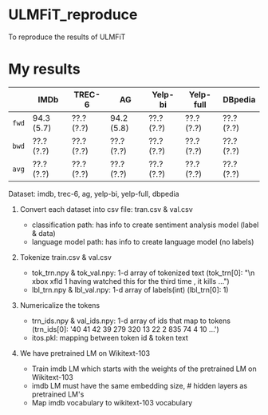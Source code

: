 # ULMFiT_reproduce

To reproduce the results of ULMFiT

# My results
|     | IMDb         | TREC-6       | AG           | Yelp-bi      | Yelp-full    | DBpedia      |
|-----| ------------ | ------------ | ------------ | ------------ | ------------ | ------------ |
|`fwd`| 94.3 (5.7)   | ??.? (?.?)   | 94.2 (5.8)   | ??.? (?.?)   | ??.? (?.?)   | ??.? (?.?)   |
|`bwd`| ??.? (?.?)   | ??.? (?.?)   | ??.? (?.?)   | ??.? (?.?)   | ??.? (?.?)   | ??.? (?.?)   |
|`avg`| ??.? (?.?)   | ??.? (?.?)   | ??.? (?.?)   | ??.? (?.?)   | ??.? (?.?)   | ??.? (?.?)   |

Dataset: imdb, trec-6, ag, yelp-bi, yelp-full, dbpedia

1. Convert each dataset into csv file: tran.csv & val.csv
    - classification path: has info to create sentiment analysis model (label & data)
    - language model path: has info to create language model (no labels)

2. Tokenize train.csv & val.csv
      - tok_trn.npy & tok_val.npy: 1-d array of tokenized text
        (tok_trn[0]: "\n xbox xfld 1 having watched this for the third time , it kills ...")
      - lbl_trn.npy & lbl_val.npy: 1-d array of labels(int)
        (lbl_trn[0]: 1)

3. Numericalize the tokens
      - trn_ids.npy & val_ids.npy: 1-d array of ids that map to tokens
        (trn_ids[0]: '40 41 42 39 279 320 13 22 2 835 74 4 10 ...')
      - itos.pkl: mapping between token id & token text
  
4. We have pretrained LM on Wikitext-103
      - Train imdb LM which starts with the weights of the pretrained LM on Wikitext-103
      - imdb LM must have the same embedding size, # hidden layers as pretrained LM's
      - Map imdb vocabulary to wikitext-103 vocabulary
  
  
